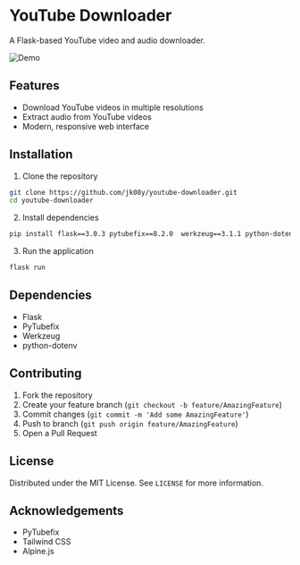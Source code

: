 # YouTube Downloader

A Flask-based YouTube video and audio downloader.

![Demo](https://raw.githubusercontent.com/jk08y/yt-flask-py/refs/heads/main/demo/demo.gif)

## Features

- Download YouTube videos in multiple resolutions
- Extract audio from YouTube videos
- Modern, responsive web interface

## Installation

1. Clone the repository
```bash
git clone https://github.com/jk08y/youtube-downloader.git
cd youtube-downloader
```

2. Install dependencies

```bash
pip install flask==3.0.3 pytubefix==8.2.0  werkzeug==3.1.1 python-dotenv==1.0.1
```

3. Run the application

```bash
flask run
```
## Dependencies
- Flask
- PyTubefix
- Werkzeug
- python-dotenv

## Contributing
1. Fork the repository
2. Create your feature branch (`git checkout -b feature/AmazingFeature`)
3. Commit changes (`git commit -m 'Add some AmazingFeature'`)
4. Push to branch (`git push origin feature/AmazingFeature`)
5. Open a Pull Request

## License
Distributed under the MIT License. See `LICENSE` for more information.

## Acknowledgements
- PyTubefix
- Tailwind CSS
- Alpine.js

